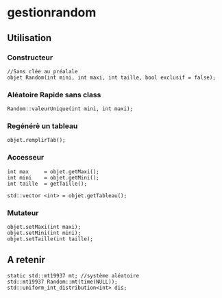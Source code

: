 # gestionrandom

## Utilisation

### Constructeur
```
//Sans clée au préalale
objet Random(int mini, int maxi, int taille, bool exclusif = false);
```
### Aléatoire Rapide sans class
```
Random::valeurUnique(int mini, int maxi);
```

### Regénérè un tableau
```
objet.remplirTab();
```

### Accesseur 

```
int max		= objet.getMaxi();
int mini	= objet.getMini();
int taille	= getTaille();

std::vector <int> = objet.getTableau();
```


### Mutateur
```
objet.setMaxi(int maxi);
objet.setMini(int mini);
objet.setTaille(int taille);
```

## A retenir
```
static std::mt19937 mt; //système aléatoire
std::mt19937 Random::mt(time(NULL));
std::uniform_int_distribution<int> dis;
```
